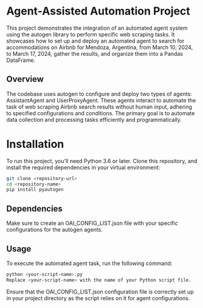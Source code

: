 # Agent-Assisted Automation Project

This project demonstrates the integration of an automated agent system using the autogen library to perform specific web scraping tasks. It showcases how to set up and deploy an automated agent to search for accommodations on Airbnb for Mendoza, Argentina, from March 10, 2024, to March 17, 2024, gather the results, and organize them into a Pandas DataFrame.

## Overview

The codebase uses autogen to configure and deploy two types of agents: AssistantAgent and UserProxyAgent. These agents interact to automate the task of web scraping Airbnb search results without human input, adhering to specified configurations and conditions. The primary goal is to automate data collection and processing tasks efficiently and programmatically.

# Installation

To run this project, you'll need Python 3.6 or later. Clone this repository, and install the required dependencies in your virtual environment:

```bash
git clone <repository-url>
cd <repository-name>
pip install pyautogen
```
## Dependencies
Make sure to create an OAI_CONFIG_LIST.json file with your specific configurations for the autogen agents.

## Usage

To execute the automated agent task, run the following command:

```bash
python <your-script-name>.py
Replace <your-script-name> with the name of your Python script file.
```
Ensure that the OAI_CONFIG_LIST.json configuration file is correctly set up in your project directory as the script relies on it for agent configurations.
